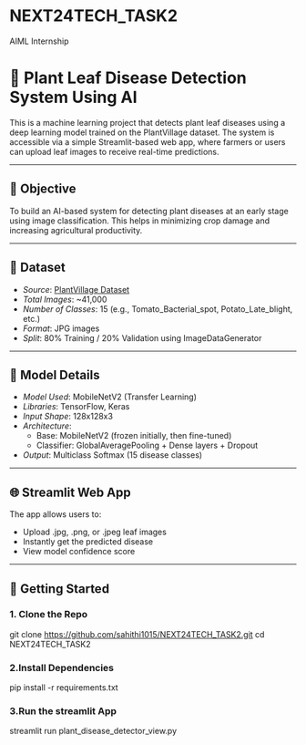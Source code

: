 # NEXT24TECH_TASK2
AIML Internship

# 🌿 Plant Leaf Disease Detection System Using AI

This is a machine learning project that detects plant leaf diseases using a deep learning model trained on the PlantVillage dataset. The system is accessible via a simple Streamlit-based web app, where farmers or users can upload leaf images to receive real-time predictions.

---

## 📌 Objective

To build an AI-based system for detecting plant diseases at an early stage using image classification. This helps in minimizing crop damage and increasing agricultural productivity.

---

## 📂 Dataset

- *Source*: [PlantVillage Dataset](https://www.kaggle.com/datasets/emmarex/plantdisease)
- *Total Images*: ~41,000
- *Number of Classes*: 15 (e.g., Tomato_Bacterial_spot, Potato_Late_blight, etc.)
- *Format*: JPG images
- *Split*: 80% Training / 20% Validation using ImageDataGenerator

---

## 🤖 Model Details

- *Model Used*: MobileNetV2 (Transfer Learning)
- *Libraries*: TensorFlow, Keras
- *Input Shape*: 128x128x3
- *Architecture*:
  - Base: MobileNetV2 (frozen initially, then fine-tuned)
  - Classifier: GlobalAveragePooling + Dense layers + Dropout
- *Output*: Multiclass Softmax (15 disease classes)

---

## 🌐 Streamlit Web App

The app allows users to:

- Upload .jpg, .png, or .jpeg leaf images
- Instantly get the predicted disease
- View model confidence score

---

## 🚀 Getting Started

### 1. Clone the Repo

git clone https://github.com/sahithi1015/NEXT24TECH_TASK2.git
cd NEXT24TECH_TASK2

### 2.Install Dependencies

pip install -r requirements.txt

### 3.Run the streamlit App

streamlit run plant_disease_detector_view.py

